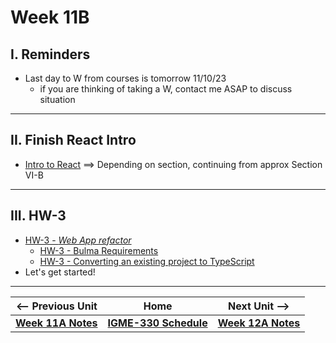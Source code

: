 # Week 11B

## I. Reminders
- Last day to W from courses is tomorrow 11/10/23
  - if you are thinking of taking a W, contact me ASAP to discuss situation

---
## II. Finish React Intro
- [Intro to React](https://github.com/tonethar/IGME-330-Master/blob/master/notes/react-intro.md) ==> Depending on section, continuing from approx Section VI-B

---
## III. HW-3

- [HW-3 - *Web App refactor*](../hw/hw-3.md)
  - [HW-3 - Bulma Requirements](../hw/hw3-bulma-requirements.md)
  - [HW-3 - Converting an existing project to TypeScript](../hw/hw3-typescript-notes.md)
- Let's get started!

---


| <-- Previous Unit | Home | Next Unit -->
| --- | --- | --- 
| [**Week 11A Notes**](11A.md)  |  [**IGME-330 Schedule**](../schedule.md) | [**Week 12A Notes**](12A.md)
